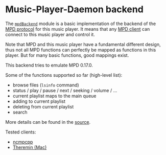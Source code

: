 Music-Player-Daemon backend
===========================

The [`mpdBackend`](https://github.com/albertz/music-player/blob/master/mpdBackend.py) module is a basic implementation of the backend of the [MPD protocol](http://www.musicpd.org/doc/protocol/) for this music player. It means that any [MPD client](http://mpd.wikia.com/wiki/Clients) can connect to this music player and control it.

Note that MPD and this music player have a fundamental different design, thus not all MPD functions can perfectly be mapped as functions in this player. But for many basic functions, good mappings exist.

This backend tries to emulate MPD 0.17.0.

Some of the functions supported so far (high-level list):

* browse files (`lsinfo` command)
* status / play / pause / next / seeking / volume / ...
* current playlist maps to the main queue
* adding to current playlist
* deleting from current playlist 
* search 

More details can be found in the [source](https://github.com/albertz/music-player/blob/master/mpdBackend.py).

Tested clients:

* [ncmpcpp](http://mpd.wikia.com/wiki/Client:Ncmpcpp)
* [Theremin (Mac)](https://github.com/TheStalwart/Theremin)


